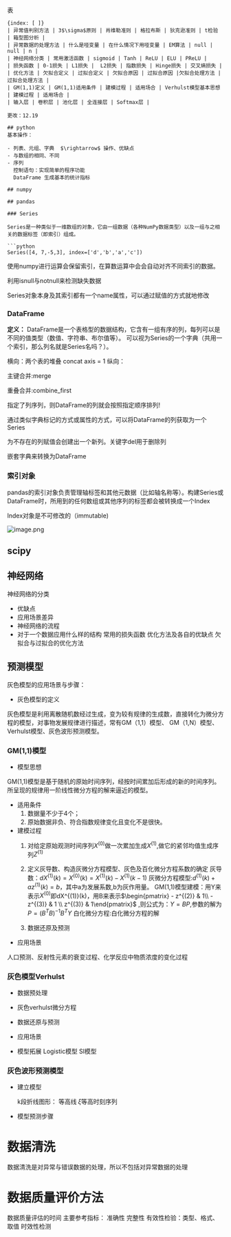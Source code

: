<head>
    <script src="https://cdn.mathjax.org/mathjax/latest/MathJax.js?config=TeX-AMS-MML_HTMLorMML" type="text/javascript"></script>
    <script type="text/x-mathjax-config">
        MathJax.Hub.Config({
            tex2jax: {
            skipTags: ['script', 'noscript', 'style', 'textarea', 'pre'],
            inlineMath: [['$','$']]
            }
        });
    </script>
</head>

表
```pyth
{index: [ ]}
| 异常值判别方法 | 3$\sigma$原则 | 肖维勒准则 | 格拉布斯 | 狄克逊准则 | t检验 | 箱型图分析 |
| 异常数据的处理方法 | 什么是哑变量 | 在什么情况下用哑变量 | EM算法 | null | null | n |
| 神经网络分类 | 常用激活函数 | sigmoid | Tanh | ReLU | ELU | PReLU |
| 损失函数 | 0-1损失 | L1损失 |  L2损失 | 指数损失 | Hinge损失 | 交叉熵损失 |
| 优化方法 | 欠拟合定义 | 过拟合定义 | 欠拟合原因 | 过拟合原因 |欠拟合处理方法 | 过拟合处理方法 |
| GM(1,1)定义 | GM(1,1)适用条件 | 建模过程 | 适用场合 | Verhulst模型基本思想 | 建模过程 | 适用场合 |
| 输入层 | 卷积层 | 池化层 | 全连接层 | Softmax层 |

更改：12.19

## python
基本操作：

- 列表、元组、字典  $\rightarrow$ 操作、优缺点
- 与数组的相同、不同
- 序列
  控制语句：实现简单的程序功能
  DataFrame 生成基本的统计指标

## numpy

## pandas

### Series

Series是一种类似于一维数组的对象，它由一组数据（各种NumPy数据类型）以及一组与之相关的数据标签（即索引）组成。

```python
Series([4, 7,-5,3], index=['d','b','a','c'])

```


使用numpy进行运算会保留索引，在算数运算中会会自动对齐不同索引的数据。

利用isnull与notnull来检测缺失数据

Series对象本身及其索引都有一个name属性，可以通过赋值的方式就地修改

### DataFrame

**定义：** DataFrame是一个表格型的数据结构，它含有一组有序的列，每列可以是不同的值类型（数值、字符串、布尔值等）。
可以视为Series的一个字典（共用一个索引，那么列名就是Series名吗？）。

横向：两个表的堆叠 concat axis = 1
纵向：

主键合并:merge

重叠合并:combine_first

指定了列序列，则DataFrame的列就会按照指定顺序排列!

通过类似字典标记的方式或属性的方式，可以将DataFrame的列获取为一个Series

为不存在的列赋值会创建出一个新列。关键字del用于删除列

嵌套字典来转换为DataFrame

### 索引对象

pandas的索引对象负责管理轴标签和其他元数据（比如轴名称等）。构建Series或DataFrame时，所用到的任何数组或其他序列的标签都会被转换成一个Index

Index对象是不可修改的（immutable)


![image.png](attachment:image.png)


## scipy


## 神经网络

神经网络的分类

- 优缺点
- 应用场景差异
- 神经网络的流程
- 对于一个数据应用什么样的结构
  常用的损失函数
  优化方法及各自的优缺点
  欠拟合与过拟合的优化方法

## 预测模型

灰色模型的应用场景与步骤：

- 灰色模型的定义

灰色模型是利用离散随机数经过生成，变为较有规律的生成数，直接转化为微分方程的模型，对事物发展规律进行描述，常有GM（1,1）模型、 GM（1,N）模型、Verhulst模型、灰色波形预测模型。

### GM(1,1)模型

- 模型思想

GM(1,1)模型是基于随机的原始时间序列，经按时间累加后形成的新的时间序列。所呈现的规律用一阶线性微分方程的解来逼近的模型。

- 适用条件
  1. 数据量不少于4个；
  2. 原始数据非负、符合指数规律变化且变化不是很快。
- 建模过程
  1. 对给定原始观测时间序列$X^{(0)}$做一次累加生成$X^{(1)}$,做它的紧邻均值生成序列$Z^{(1)}$

  2. 定义灰导数、构造灰微分方程模型、灰色及百化微分方程系数的确定
     灰导数：$dX^{(1)}(k)=X^{(0)}(k)=X^{(1)}(k)-X^{(1)}(k-1)$
     灰微分方程模型:$d^{(1)}(k)+az^{(1)}(k) = b$，其中a为发展系数,b为灰作用量。
     GM(1,1)模型建模：用Y来表示$X^{(0)}$即dX^{(1)}(k)，用B来表示$\begin{pmatrix}  - z^{(2)} & 1\\  - z^{(3)}  & 1 \\  z^{(3)}  & 1\end{pmatrix}$ \,则公式为：$Y=BP$,参数的解为$P=(B^TB)^{-1}B^TY$
     白化微分方程:白化微分方程的解

  3. 数据还原及预测
- 应用场景

人口预测、反射性元素的衰变过程、化学反应中物质浓度的变化过程

### 灰色模型Verhulst

- 数据预处理
- 灰色verhulst微分方程
- 数据还原与预测

- 应用场景

- 模型拓展
  Logistic模型
  SI模型
  
### 灰色波形预测模型

- 建立模型

  k段折线图形：
  等高线
  𝜉等高时刻序列

- 模型预测步骤

# 数据清洗
数据清洗是对异常与错误数据的处理，所以不包括对异常数据的处理

# 数据质量评价方法

数据质量评估的时间
主要参考指标：
准确性
完整性
有效性检验：类型、格式、取值
时效性检测
